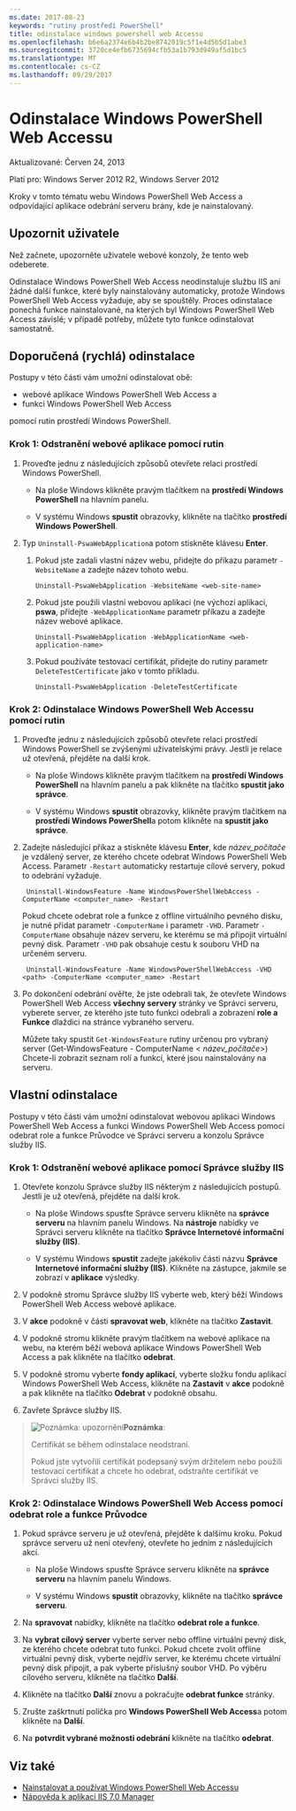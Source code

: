 ```yaml
---
ms.date: 2017-08-23
keywords: "rutiny prostředí PowerShell"
title: odinstalace windows powershell web Accessu
ms.openlocfilehash: b6e6a2374e6b4b2be8742019c5f1e4d5b5d1abe3
ms.sourcegitcommit: 3720ce4efb6735694cfb53a1b793d949af5d1bc5
ms.translationtype: MT
ms.contentlocale: cs-CZ
ms.lasthandoff: 09/29/2017
---
```

# <a name="uninstall-windows-powershell-web-access"></a>Odinstalace Windows PowerShell Web Accessu

Aktualizované: Červen 24, 2013

Platí pro: Windows Server 2012 R2, Windows Server 2012

Kroky v tomto tématu webu Windows PowerShell Web Access a odpovídající aplikace odebrání serveru brány, kde je nainstalovaný.

## <a name="notify-users"></a>Upozornit uživatele

Než začnete, upozorněte uživatele webové konzoly, že tento web odeberete.

Odinstalace Windows PowerShell Web Access neodinstaluje službu IIS ani žádné další funkce, které byly nainstalovány automaticky, protože Windows PowerShell Web Access vyžaduje, aby se spouštěly.
Proces odinstalace ponechá funkce nainstalované, na kterých byl Windows PowerShell Web Access závislé; v případě potřeby, můžete tyto funkce odinstalovat samostatně.

## <a name="recommended-quick-uninstallation"></a>Doporučená (rychlá) odinstalace

Postupy v této části vám umožní odinstalovat obě:

- webové aplikace Windows PowerShell Web Access a
- funkci Windows PowerShell Web Access
 
pomocí rutin prostředí Windows PowerShell.

### <a name="step-1-delete-the-web-application-using-cmdlets"></a>Krok 1: Odstranění webové aplikace pomocí rutin

1. Proveďte jednu z následujících způsobů otevřete relaci prostředí Windows PowerShell.

    -   Na ploše Windows klikněte pravým tlačítkem na **prostředí Windows PowerShell** na hlavním panelu.

    -   V systému Windows **spustit** obrazovky, klikněte na tlačítko **prostředí Windows PowerShell**.

2. Typ `Uninstall-PswaWebApplication`a potom stiskněte klávesu **Enter**.
   1. Pokud jste zadali vlastní název webu, přidejte do příkazu parametr `-WebsiteName` a zadejte název tohoto webu.

        `Uninstall-PswaWebApplication -WebsiteName <web-site-name>`
   1. Pokud jste použili vlastní webovou aplikaci (ne výchozí aplikaci, **pswa**, přidejte `-WebApplicationName` parametr příkazu a zadejte název webové aplikace.

        `Uninstall-PswaWebApplication -WebApplicationName <web-application-name>`
   1. Pokud používáte testovací certifikát, přidejte do rutiny parametr `DeleteTestCertificate` jako v tomto příkladu.

        `Uninstall-PswaWebApplication -DeleteTestCertificate`

### <a name="step-2-uninstall-windows-powershell-web-access-using-cmdlets"></a>Krok 2: Odinstalace Windows PowerShell Web Accessu pomocí rutin

1. Proveďte jednu z následujících způsobů otevřete relaci prostředí Windows PowerShell se zvýšenými uživatelskými právy. Jestli je relace už otevřená, přejděte na další krok.

    -   Na ploše Windows klikněte pravým tlačítkem na **prostředí Windows PowerShell** na hlavním panelu a pak klikněte na tlačítko **spustit jako správce**.

    -   V systému Windows **spustit** obrazovky, klikněte pravým tlačítkem na **prostředí Windows PowerShell**a potom klikněte na **spustit jako správce**.

1. Zadejte následující příkaz a stiskněte klávesu **Enter**, kde *název_počítače* je vzdálený server, ze kterého chcete odebrat Windows PowerShell Web Access. Parametr `-Restart` automaticky restartuje cílové servery, pokud to odebrání vyžaduje.

        Uninstall-WindowsFeature -Name WindowsPowerShellWebAccess -ComputerName <computer_name> -Restart

    Pokud chcete odebrat role a funkce z offline virtuálního pevného disku, je nutné přidat parametr `-ComputerName` i parametr `-VHD`. Parametr `-ComputerName` obsahuje název serveru, ke kterému se má připojit virtuální pevný disk. Parametr `-VHD` pak obsahuje cestu k souboru VHD na určeném serveru.

        Uninstall-WindowsFeature -Name WindowsPowerShellWebAccess -VHD <path> -ComputerName <computer_name> -Restart

1. Po dokončení odebrání ověřte, že jste odebrali tak, že otevřete Windows PowerShell Web Access **všechny servery** stránky ve Správci serveru, vyberete server, ze kterého jste tuto funkci odebrali a zobrazení **role a Funkce** dlaždici na stránce vybraného serveru.

    Můžete taky spustit `Get-WindowsFeature` rutiny určenou pro vybraný server (Get-WindowsFeature - ComputerName &lt; *název_počítače*&gt;) Chcete-li zobrazit seznam rolí a funkcí, které jsou nainstalovány na serveru.

## <a name="custom-uninstallation"></a>Vlastní odinstalace

Postupy v této části vám umožní odinstalovat webovou aplikaci Windows PowerShell Web Access a funkci Windows PowerShell Web Access pomocí odebrat role a funkce Průvodce ve Správci serveru a konzolu Správce služby IIS.

### <a name="step-1-delete-the-web-application-using-iis-manager"></a>Krok 1: Odstranění webové aplikace pomocí Správce služby IIS


1. Otevřete konzolu Správce služby IIS některým z následujících postupů. Jestli je už otevřená, přejděte na další krok.

    -   Na ploše Windows spusťte Správce serveru klikněte na **správce serveru** na hlavním panelu Windows. Na **nástroje** nabídky ve Správci serveru klikněte na tlačítko **Správce Internetové informační služby (IIS)**.

    -   V systému Windows **spustit** zadejte jakékoliv části názvu **Správce Internetové informační služby (IIS)**. Klikněte na zástupce, jakmile se zobrazí v **aplikace** výsledky.

1. V podokně stromu Správce služby IIS vyberte web, který běží Windows PowerShell Web Access webové aplikace.

1. V **akce** podokně v části **spravovat web**, klikněte na tlačítko **Zastavit**.

1. V podokně stromu klikněte pravým tlačítkem na webové aplikace na webu, na kterém běží webová aplikace Windows PowerShell Web Access a pak klikněte na tlačítko **odebrat**.

1. V podokně stromu vyberte **fondy aplikací**, vyberte složku fondu aplikací Windows PowerShell Web Access, klikněte na **Zastavit** v **akce** podokně a pak klikněte na tlačítko  **Odebrat** v podokně obsahu.

1. Zavřete Správce služby IIS.

> ![Poznámka: upozornění](images/SecurityNote.jpeg)**Poznámka**:
>
> Certifikát se během odinstalace neodstraní. 
>
> Pokud jste vytvořili certifikát podepsaný svým držitelem nebo použili testovací certifikát a chcete ho odebrat, odstraňte certifikát ve Správci služby IIS. 

### <a name="step-2-uninstall-windows-powershell-web-access-using-the-remove-roles-and-features-wizard"></a>Krok 2: Odinstalace Windows PowerShell Web Access pomocí odebrat role a funkce Průvodce

1. Pokud správce serveru je už otevřená, přejděte k dalšímu kroku. Pokud správce serveru už není otevřený, otevřete ho jedním z následujících akcí.

    -   Na ploše Windows spusťte Správce serveru klikněte na **správce serveru** na hlavním panelu Windows.

    -   V systému Windows **spustit** obrazovky, klikněte na tlačítko **správce serveru**.

1. Na **spravovat** nabídky, klikněte na tlačítko **odebrat role a funkce**.

1. Na **vybrat cílový server** vyberte server nebo offline virtuální pevný disk, ze kterého chcete odebrat tuto funkci. Pokud chcete zvolit offline virtuální pevný disk,  vyberte nejdřív server, ke kterému chcete virtuální pevný disk připojit, a pak vyberte příslušný soubor VHD. Po výběru cílového serveru, klikněte na tlačítko **Další**.

1. Klikněte na tlačítko **Další** znovu a pokračujte **odebrat funkce** stránky.

1. Zrušte zaškrtnutí políčka pro **Windows PowerShell Web Access**a potom klikněte na **Další**.

1. Na **potvrdit vybrané možnosti odebrání** klikněte na tlačítko **odebrat**.

## <a name="see-also"></a>Viz také

- [Nainstalovat a používat Windows PowerShell Web Accessu](install-and-use-windows-powershell-web-access.md)
- [Nápověda k aplikaci IIS 7.0 Manager](https://technet.microsoft.com/library/cc732664.aspx)

